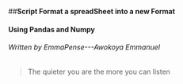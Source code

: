 ##**Script Format a spreadSheet into a new Format**

#### Using Pandas and Numpy

###### Written by EmmaPense---Awokoya Emmanuel

> The quieter you are the more you can listen

